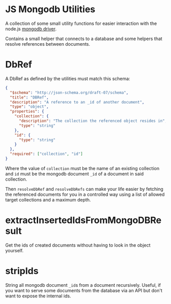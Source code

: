 # JS Mongodb Utilities

A collection of some small utility functions for easier interaction with the node.js [mongodb driver](https://www.npmjs.com/package/mongodb).

Contains a small helper that connects to a database and some helpers that resolve references between documents.

# DbRef

A DbRef as defined by the utilities must match this schema:

```json
{
  "$schema": "http://json-schema.org/draft-07/schema",
  "title": "DBRef",
  "description": "A reference to an _id of another document",
  "type": "object",
  "properties": {
    "collection": {
      "description": "The collection the referenced object resides in",
      "type": "string"
    },
    "id": {
      "type": "string"
    }
  },
  "required": ["collection", "id"]
}
```

Where the value of `collection` must be the name of an existing collection and
`id` must be the mongodb document `_id` of a document in said collection.

Then `resolveDbRef` and `resolveDbRefs` can make your life easier by fetching
the referenced documents for you in a controlled way using a list of allowed
target collections and a maximum depth.

# extractInsertedIdsFromMongoDBResult

Get the ids of created documents without having to look in the object yourself.

# stripIds

String all mongodb document `_id`s from a document recursively. Useful, if you
want to serve some documents from the database via an API but don't want to
expose the internal ids.

